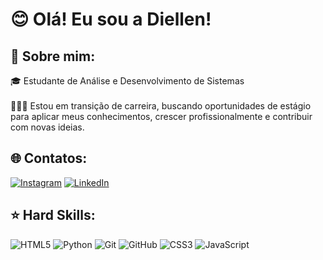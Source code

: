 
# 😊 Olá! Eu sou a Diellen!


## 💫 Sobre mim:
🎓 Estudante de Análise e Desenvolvimento de Sistemas<br><br>👩🏽‍💻 Estou em transição de carreira, buscando oportunidades de estágio para aplicar meus conhecimentos, crescer profissionalmente e contribuir com novas ideias.


## 🌐 Contatos:
[![Instagram](https://img.shields.io/badge/Instagram-%23E4405F.svg?logo=Instagram&logoColor=white)](https://instagram.com/https://www.instagram.com/mariadiellen/) [![LinkedIn](https://img.shields.io/badge/LinkedIn-%230077B5.svg?logo=linkedin&logoColor=white)](https://linkedin.com/in/https://www.linkedin.com/in/maria-diellen/) 

## ⭐️ Hard Skills:
![HTML5](https://img.shields.io/badge/html5-%23E34F26.svg?style=for-the-badge&logo=html5&logoColor=white) ![Python](https://img.shields.io/badge/python-3670A0?style=for-the-badge&logo=python&logoColor=ffdd54) ![Git](https://img.shields.io/badge/git-%23F05033.svg?style=for-the-badge&logo=git&logoColor=white) ![GitHub](https://img.shields.io/badge/github-%23121011.svg?style=for-the-badge&logo=github&logoColor=white) ![CSS3](https://img.shields.io/badge/css3-%231572B6.svg?style=for-the-badge&logo=css3&logoColor=white) ![JavaScript](https://img.shields.io/badge/javascript-%23323330.svg?style=for-the-badge&logo=javascript&logoColor=%23F7DF1E)


<!-- Proudly created with GPRM ( https://gprm.itsvg.in ) -->
